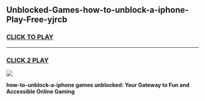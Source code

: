 
## Unblocked-Games-how-to-unblock-a-iphone-Play-Free-yjrcb
<h3>
<a href="https://premium76.site?title=how-to-unblock-a-iphone&ref=20M">CLICK TO PLAY</a></h3>
<hr>

<h3>
<a href="https://premium76.site?title=how-to-unblock-a-iphone&ref=20M">CLICK 2 PLAY</a>
  
</h3>

<a href="https://premium76.site?title=how-to-unblock-a-iphone&ref=19M"><img src="https://clearcache.store/games.png"></a>


**how-to-unblock-a-iphone games unblocked: Your Gateway to Fun and Accessible Online Gaming**
